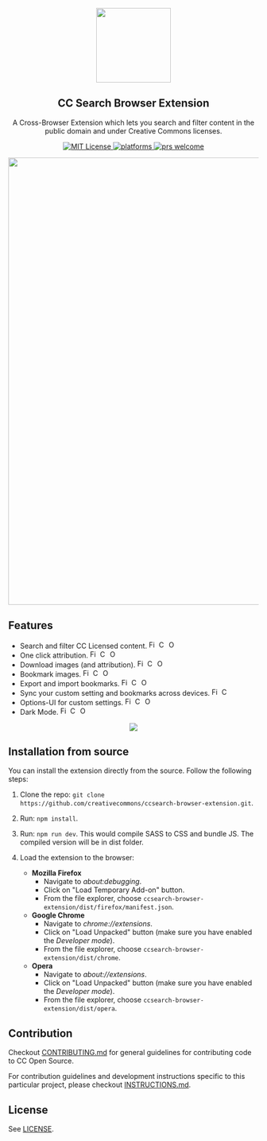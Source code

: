 <p align="center">
  <img src="https://mirrors.creativecommons.org/presskit/icons/cc.xlarge.png" height="150">
  <h2 align="center">CC Search Browser Extension</h2>
  <p align="center">A Cross-Browser Extension which lets you search and filter content in the public domain and under Creative Commons licenses.<p>
  <p align="center">
    <a href="https://github.com/creativecommons/ccsearch-browser-extension/blob/master/LICENSE">
      <img alt="MIT License" src="https://img.shields.io/github/license/creativecommons/ccsearch-browser-extension.svg?color=brightgreen" />
    </a>
    <a href="https://circleci.com/gh/creativecommons/ccsearch-browser-extension/tree/master">
    	<img src="https://circleci.com/gh/creativecommons/ccsearch-browser-extension/tree/master.svg?style=shield" alt="platforms" />
    </a>
    <a href="https://github.com/creativecommons/ccsearch-browser-extension/blob/master/CONTRIBUTING.md">
	    <img src="https://img.shields.io/badge/PRs-welcome-brightgreen.svg" alt="prs welcome">
    </a>
  </p>
</p>

<p align="center">
  <img src="https://i.imgur.com/KOgFgWU.png" width="900px">
</p>


## Features
- Search and filter CC Licensed content.  <img src="https://i.imgur.com/pzh4yiv.png" alt="Firefox" width="16px" height="16px" /> <img src="https://i.imgur.com/Iqv3Wxs.png" alt="Chrome" width="16px" height="16px" /> <img src="https://i.imgur.com/S85lDyi.png" alt="Opera" width="16px" height="16px" />
- One click attribution. <img src="https://i.imgur.com/pzh4yiv.png" alt="Firefox" width="16px" height="16px" /> <img src="https://i.imgur.com/Iqv3Wxs.png" alt="Chrome" width="16px" height="16px" /> <img src="https://i.imgur.com/S85lDyi.png" alt="Opera" width="16px" height="16px" />
- Download images (and attribution). <img src="https://i.imgur.com/pzh4yiv.png" alt="Firefox" width="16px" height="16px" /> <img src="https://i.imgur.com/Iqv3Wxs.png" alt="Chrome" width="16px" height="16px" /> <img src="https://i.imgur.com/S85lDyi.png" alt="Opera" width="16px" height="16px" />
- Bookmark images. <img src="https://i.imgur.com/pzh4yiv.png" alt="Firefox" width="16px" height="16px" /> <img src="https://i.imgur.com/Iqv3Wxs.png" alt="Chrome" width="16px" height="16px" /> <img src="https://i.imgur.com/S85lDyi.png" alt="Opera" width="16px" height="16px" />
- Export and import bookmarks. <img src="https://i.imgur.com/pzh4yiv.png" alt="Firefox" width="16px" height="16px" /> <img src="https://i.imgur.com/Iqv3Wxs.png" alt="Chrome" width="16px" height="16px" /> <img src="https://i.imgur.com/S85lDyi.png" alt="Opera" width="16px" height="16px" />
- Sync your custom setting and bookmarks across devices. <img src="https://i.imgur.com/pzh4yiv.png" alt="Firefox" width="16px" height="16px" /> <img src="https://i.imgur.com/Iqv3Wxs.png" alt="Chrome" width="16px" height="16px" />
- Options-UI for custom settings. <img src="https://i.imgur.com/pzh4yiv.png" alt="Firefox" width="16px" height="16px" /> <img src="https://i.imgur.com/Iqv3Wxs.png" alt="Chrome" width="16px" height="16px" /> <img src="https://i.imgur.com/S85lDyi.png" alt="Opera" width="16px" height="16px" />
- Dark Mode. <img src="https://i.imgur.com/pzh4yiv.png" alt="Firefox" width="16px" height="16px" /> <img src="https://i.imgur.com/Iqv3Wxs.png" alt="Chrome" width="16px" height="16px" /> <img src="https://i.imgur.com/S85lDyi.png" alt="Opera" width="16px" height="16px" />

<p align="center">
  <img src="https://i.imgur.com/Dh7wczv.png">
</p>

## Installation from source
You can install the extension directly from the source. Follow the following steps:

1. Clone the repo: `git clone https://github.com/creativecommons/ccsearch-browser-extension.git`.

2. Run: `npm install`.

3. Run: `npm run dev`. This would compile SASS to CSS and bundle JS. The compiled version will be in dist folder.

4. Load the extension to the browser:
    - **Mozilla Firefox**
      - Navigate to _about:debugging_.
      - Click on "Load Temporary Add-on" button.
      - From the file explorer, choose `ccsearch-browser-extension/dist/firefox/manifest.json`.
    - **Google Chrome**
      - Navigate to _chrome://extensions_.
      - Click on "Load Unpacked" button (make sure you have enabled the _Developer mode_).
      - From the file explorer, choose `ccsearch-browser-extension/dist/chrome`.
    - **Opera**
      - Navigate to _about://extensions_.
      - Click on "Load Unpacked" button (make sure you have enabled the _Developer mode_).
      - From the file explorer, choose `ccsearch-browser-extension/dist/opera`.

## Contribution
Checkout [CONTRIBUTING.md](https://github.com/creativecommons/ccsearch-browser-extension/blob/master/CONTRIBUTING.md) for general guidelines for contributing code to CC Open Source.

For contribution guidelines and development instructions specific to this particular project, please checkout [INSTRUCTIONS.md](https://github.com/creativecommons/ccsearch-browser-extension/blob/master/INSTRUCTIONS.md).

## License
See [LICENSE](https://github.com/creativecommons/ccsearch-browser-extension/blob/master/LICENSE).

